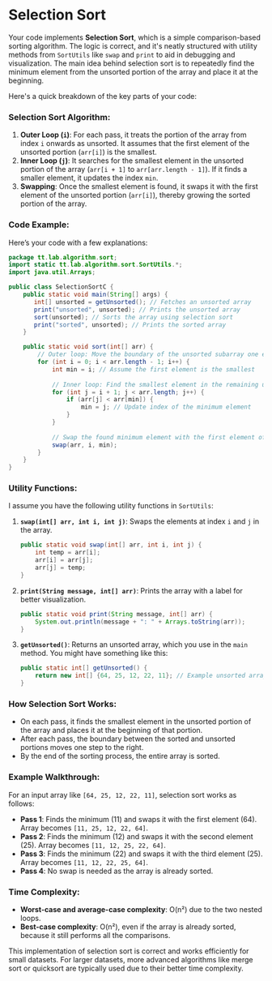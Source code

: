 # Selection Sort


Your code implements **Selection Sort**, which is a simple comparison-based sorting algorithm. The logic is correct, and it's neatly structured with utility methods from `SortUtils` like `swap` and `print` to aid in debugging and visualization. The main idea behind selection sort is to repeatedly find the minimum element from the unsorted portion of the array and place it at the beginning.

Here's a quick breakdown of the key parts of your code:

### Selection Sort Algorithm:
1. **Outer Loop (`i`)**: For each pass, it treats the portion of the array from index `i` onwards as unsorted. It assumes that the first element of the unsorted portion (`arr[i]`) is the smallest.
2. **Inner Loop (`j`)**: It searches for the smallest element in the unsorted portion of the array (`arr[i + 1]` to `arr[arr.length - 1]`). If it finds a smaller element, it updates the index `min`.
3. **Swapping**: Once the smallest element is found, it swaps it with the first element of the unsorted portion (`arr[i]`), thereby growing the sorted portion of the array.

### Code Example:

Here’s your code with a few explanations:

```java
package tt.lab.algorithm.sort;
import static tt.lab.algorithm.sort.SortUtils.*;
import java.util.Arrays;

public class SelectionSortC {
    public static void main(String[] args) {
       int[] unsorted = getUnsorted(); // Fetches an unsorted array
       print("unsorted", unsorted); // Prints the unsorted array
       sort(unsorted); // Sorts the array using selection sort
       print("sorted", unsorted); // Prints the sorted array
    }

    public static void sort(int[] arr) {
        // Outer loop: Move the boundary of the unsorted subarray one element at a time
        for (int i = 0; i < arr.length - 1; i++) {
            int min = i; // Assume the first element is the smallest
            
            // Inner loop: Find the smallest element in the remaining unsorted array
            for (int j = i + 1; j < arr.length; j++) {
                if (arr[j] < arr[min]) {
                    min = j; // Update index of the minimum element
                }
            }
            
            // Swap the found minimum element with the first element of the unsorted portion
            swap(arr, i, min);
        }
    }
}
```

### Utility Functions:
I assume you have the following utility functions in `SortUtils`:

1. **`swap(int[] arr, int i, int j)`**: Swaps the elements at index `i` and `j` in the array.
   ```java
   public static void swap(int[] arr, int i, int j) {
       int temp = arr[i];
       arr[i] = arr[j];
       arr[j] = temp;
   }
   ```

2. **`print(String message, int[] arr)`**: Prints the array with a label for better visualization.
   ```java
   public static void print(String message, int[] arr) {
       System.out.println(message + ": " + Arrays.toString(arr));
   }
   ```

3. **`getUnsorted()`**: Returns an unsorted array, which you use in the `main` method. You might have something like this:
   ```java
   public static int[] getUnsorted() {
       return new int[] {64, 25, 12, 22, 11}; // Example unsorted array
   }
   ```

### How Selection Sort Works:
- On each pass, it finds the smallest element in the unsorted portion of the array and places it at the beginning of that portion.
- After each pass, the boundary between the sorted and unsorted portions moves one step to the right.
- By the end of the sorting process, the entire array is sorted.

### Example Walkthrough:
For an input array like `[64, 25, 12, 22, 11]`, selection sort works as follows:
- **Pass 1**: Finds the minimum (11) and swaps it with the first element (64). Array becomes `[11, 25, 12, 22, 64]`.
- **Pass 2**: Finds the minimum (12) and swaps it with the second element (25). Array becomes `[11, 12, 25, 22, 64]`.
- **Pass 3**: Finds the minimum (22) and swaps it with the third element (25). Array becomes `[11, 12, 22, 25, 64]`.
- **Pass 4**: No swap is needed as the array is already sorted.

### Time Complexity:
- **Worst-case and average-case complexity**: O(n²) due to the two nested loops.
- **Best-case complexity**: O(n²), even if the array is already sorted, because it still performs all the comparisons.

This implementation of selection sort is correct and works efficiently for small datasets. For larger datasets, more advanced algorithms like merge sort or quicksort are typically used due to their better time complexity.